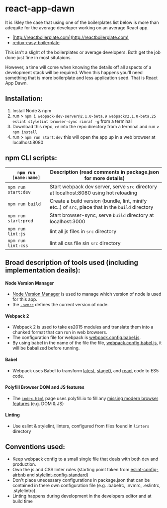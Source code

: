 # react-app-dawn

It is likley the case that using one of the boilerplates list below is more than adequite for the average developer working on an average React app.

* [http://reactboilerplate.com](http://reactboilerplate.com)
* [redux-easy-boilerplate](https://github.com/anorudes/redux-easy-boilerplate)

This isn't a slight of the boilerplates or average developers. Both get the job done just fine in most situtaions.

However, a time will come when knowing the details off all aspects of a development stack will be required. When this happens you'll need something that is more boilerplate and less application seed. That is React App Dawn.

## Installation:

1. Install Node & npm
2. run > `npm i webpack-dev-server@2.1.0-beta.9 webpack@2.1.0-beta.25 eslint stylelint browser-sync rimraf -g` from a terminal
3. Download this repo, `cd` into the repo directory from a terminal and run > `npm install`
4. run > `npm run start:dev` this will open the app up in a web browser at localhost:8080

## npm CLI scripts:

| `npm run [name:name]` |Description (read comments in package.json for more details)|
|------------------|-----------|
|`npm run start:dev`|Start webpack dev server, serve `src` directory at localhost:8080 using hot reloading|
|`npm run build`|Create a build version (bundle, lint, minify etc..) of `src`, place that in the `build` directory|
|`npm run start:prod`|Start browser-sync, serve `build` directory at localhost:3000|
|`npm run lint:js`|lint all js files in `src` directory|
|`npm run lint:css`|lint all css file sin `src` directory|

## Broad description of tools used (including implementation deails):

#### Node Version Manager

* [Node Version Manager](https://github.com/creationix/nvm) is used to manage which version of node is used for this app.
* the [`.nvmrc`](.nvmrc) defines the current version of node.

#### Webpack 2

* Webpack 2 is used to take es2015 modules and translate them into a chunked format that can run in web browsers.
* The configuration file for webpack is [webpack.config.babel.js](webpack.config.babel.js). 
* By using babel in the name of the file the file, [webpack.config.babel.js](webpack.config.babel.js), it will be babalized before running.

#### Babel

* Webpack uses Babel to transform [latest](http://babeljs.io/docs/plugins/preset-latest/), [stage0](http://babeljs.io/docs/plugins/preset-stage-0/), and [react](http://babeljs.io/docs/plugins/preset-react/) code to ES5 code.

#### Polyfill Browser DOM and JS features

* The [`index.html`](src/index.html) page uses polyfill.io to fill any [missing modern browser features](https://polyfill.io/v2/docs/features/) (e.g. DOM & JS)

#### Linting

* Use eslint & stylelint, linters, configured from files found in `linters` directory

## Conventions used:

* Keep webpack config to a small single file that deals with both dev and production.
* Own the js and CSS linter rules (starting point taken from [eslint-config-airbnb](https://www.npmjs.com/package/eslint-config-airbnb) and [stylelint-config-standard](https://github.com/stylelint/stylelint-config-standard))
* Don't place unecessary configurations in package.json that can be contained in there own configuration file (e.g. .babelrc, .nvmrc, .eslintrc, .stylelintrc).
* Linting happens during development in the developers editor and at build time


